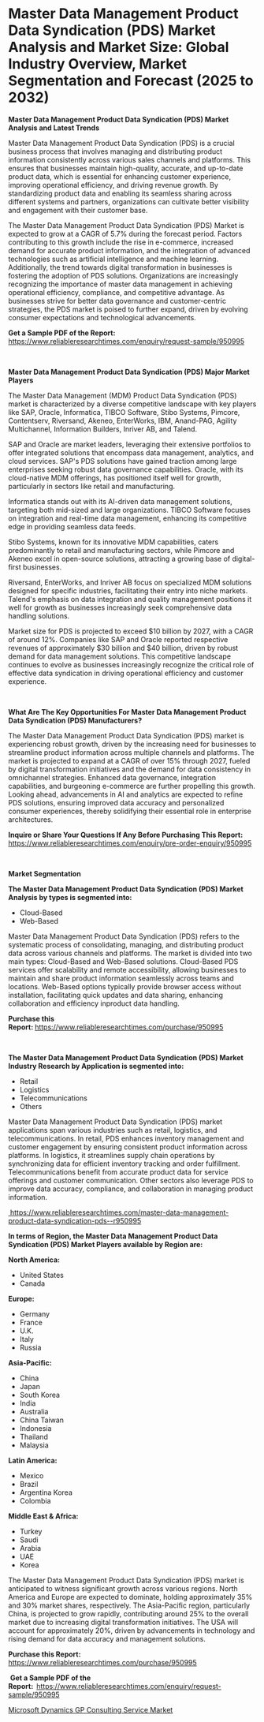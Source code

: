 <p><h1>Master Data Management Product Data Syndication (PDS) Market Analysis and Market Size: Global Industry Overview, Market Segmentation and Forecast (2025 to 2032)</h1></p><p><strong>Master Data Management Product Data Syndication (PDS) Market Analysis and Latest Trends</strong></p>
<p><p>Master Data Management Product Data Syndication (PDS) is a crucial business process that involves managing and distributing product information consistently across various sales channels and platforms. This ensures that businesses maintain high-quality, accurate, and up-to-date product data, which is essential for enhancing customer experience, improving operational efficiency, and driving revenue growth. By standardizing product data and enabling its seamless sharing across different systems and partners, organizations can cultivate better visibility and engagement with their customer base.</p><p>The Master Data Management Product Data Syndication (PDS) Market is expected to grow at a CAGR of 5.7% during the forecast period. Factors contributing to this growth include the rise in e-commerce, increased demand for accurate product information, and the integration of advanced technologies such as artificial intelligence and machine learning. Additionally, the trend towards digital transformation in businesses is fostering the adoption of PDS solutions. Organizations are increasingly recognizing the importance of master data management in achieving operational efficiency, compliance, and competitive advantage. As businesses strive for better data governance and customer-centric strategies, the PDS market is poised to further expand, driven by evolving consumer expectations and technological advancements.</p></p>
<p><strong>Get a Sample PDF of the Report:&nbsp;</strong> <a href="https://www.reliableresearchtimes.com/enquiry/request-sample/950995?utm_campaign=2267&utm_medium=2&utm_source=Github&utm_content=ia&utm_term=11032025&utm_id=master-data-management-product-data-syndication-pds">https://www.reliableresearchtimes.com/enquiry/request-sample/950995</a></p>
<p>&nbsp;</p>
<p><strong>Master Data Management Product Data Syndication (PDS) Major Market Players</strong></p>
<p><p>The Master Data Management (MDM) Product Data Syndication (PDS) market is characterized by a diverse competitive landscape with key players like SAP, Oracle, Informatica, TIBCO Software, Stibo Systems, Pimcore, Contentserv, Riversand, Akeneo, EnterWorks, IBM, Anand-PAG, Agility Multichannel, Information Builders, Inriver AB, and Talend. </p><p>SAP and Oracle are market leaders, leveraging their extensive portfolios to offer integrated solutions that encompass data management, analytics, and cloud services. SAP's PDS solutions have gained traction among large enterprises seeking robust data governance capabilities. Oracle, with its cloud-native MDM offerings, has positioned itself well for growth, particularly in sectors like retail and manufacturing.</p><p>Informatica stands out with its AI-driven data management solutions, targeting both mid-sized and large organizations. TIBCO Software focuses on integration and real-time data management, enhancing its competitive edge in providing seamless data feeds. </p><p>Stibo Systems, known for its innovative MDM capabilities, caters predominantly to retail and manufacturing sectors, while Pimcore and Akeneo excel in open-source solutions, attracting a growing base of digital-first businesses.</p><p>Riversand, EnterWorks, and Inriver AB focus on specialized MDM solutions designed for specific industries, facilitating their entry into niche markets. Talend's emphasis on data integration and quality management positions it well for growth as businesses increasingly seek comprehensive data handling solutions.</p><p>Market size for PDS is projected to exceed $10 billion by 2027, with a CAGR of around 12%. Companies like SAP and Oracle reported respective revenues of approximately $30 billion and $40 billion, driven by robust demand for data management solutions. This competitive landscape continues to evolve as businesses increasingly recognize the critical role of effective data syndication in driving operational efficiency and customer experience.</p></p>
<p>&nbsp;</p>
<p><strong>What Are The Key Opportunities For Master Data Management Product Data Syndication (PDS) Manufacturers?</strong></p>
<p><p>The Master Data Management Product Data Syndication (PDS) market is experiencing robust growth, driven by the increasing need for businesses to streamline product information across multiple channels and platforms. The market is projected to expand at a CAGR of over 15% through 2027, fueled by digital transformation initiatives and the demand for data consistency in omnichannel strategies. Enhanced data governance, integration capabilities, and burgeoning e-commerce are further propelling this growth. Looking ahead, advancements in AI and analytics are expected to refine PDS solutions, ensuring improved data accuracy and personalized consumer experiences, thereby solidifying their essential role in enterprise architectures.</p></p>
<p><strong>Inquire or Share Your Questions If Any Before Purchasing This Report:</strong> <a href="https://www.reliableresearchtimes.com/enquiry/pre-order-enquiry/950995?utm_campaign=2267&utm_medium=2&utm_source=Github&utm_content=ia&utm_term=11032025&utm_id=master-data-management-product-data-syndication-pds">https://www.reliableresearchtimes.com/enquiry/pre-order-enquiry/950995</a></p>
<p>&nbsp;</p>
<p><strong>Market Segmentation</strong></p>
<p><strong>The Master Data Management Product Data Syndication (PDS) Market Analysis by types is segmented into:</strong></p>
<p><ul><li>Cloud-Based</li><li>Web-Based</li></ul></p>
<p><p>Master Data Management Product Data Syndication (PDS) refers to the systematic process of consolidating, managing, and distributing product data across various channels and platforms. The market is divided into two main types: Cloud-Based and Web-Based solutions. Cloud-Based PDS services offer scalability and remote accessibility, allowing businesses to maintain and share product information seamlessly across teams and locations. Web-Based options typically provide browser access without installation, facilitating quick updates and data sharing, enhancing collaboration and efficiency inproduct data handling.</p></p>
<p><strong>Purchase this Report:&nbsp;</strong><a href="https://www.reliableresearchtimes.com/purchase/950995?utm_campaign=2267&utm_medium=2&utm_source=Github&utm_content=ia&utm_term=11032025&utm_id=master-data-management-product-data-syndication-pds">https://www.reliableresearchtimes.com/purchase/950995</a></p>
<p>&nbsp;</p>
<p><strong>The Master Data Management Product Data Syndication (PDS) Market Industry Research by Application is segmented into:</strong></p>
<p><ul><li>Retail</li><li>Logistics</li><li>Telecommunications</li><li>Others</li></ul></p>
<p><p>Master Data Management Product Data Syndication (PDS) market applications span various industries such as retail, logistics, and telecommunications. In retail, PDS enhances inventory management and customer engagement by ensuring consistent product information across platforms. In logistics, it streamlines supply chain operations by synchronizing data for efficient inventory tracking and order fulfillment. Telecommunications benefit from accurate product data for service offerings and customer communication. Other sectors also leverage PDS to improve data accuracy, compliance, and collaboration in managing product information.</p></p>
<p><a href="https://www.reliableresearchtimes.com/master-data-management-product-data-syndication-pds--r950995?utm_campaign=2267&utm_medium=2&utm_source=Github&utm_content=ia&utm_term=11032025&utm_id=master-data-management-product-data-syndication-pds">&nbsp;https://www.reliableresearchtimes.com/master-data-management-product-data-syndication-pds--r950995</a></p>
<p><strong>In terms of Region, the Master Data Management Product Data Syndication (PDS) Market Players available by Region are:</strong></p>
<p>
    <p> <strong> North America: </strong>
        <ul>
            <li>United States</li>
            <li>Canada</li>
        </ul>
        </p> 
    <p> <strong> Europe: </strong>
        <ul>
            <li>Germany</li>
            <li>France</li>
            <li>U.K.</li>
            <li>Italy</li>
            <li>Russia</li>
        </ul>
        </p> 
    <p> <strong> Asia-Pacific: </strong>
        <ul>
            <li>China</li>
            <li>Japan</li>
            <li>South Korea</li>
            <li>India</li>
            <li>Australia</li>
            <li>China Taiwan</li>
            <li>Indonesia</li>
            <li>Thailand</li>
            <li>Malaysia</li>
        </ul>
        </p> 
    <p> <strong> Latin America: </strong>
        <ul>
            <li>Mexico</li>
            <li>Brazil</li>
            <li>Argentina Korea</li>
            <li>Colombia</li>
        </ul>
        </p> 
    <p> <strong> Middle East & Africa: </strong>
        <ul>
            <li>Turkey</li>
            <li>Saudi</li>
            <li>Arabia</li>
            <li>UAE</li>
            <li>Korea</li>
        </ul>
    </p>
    </p>
<p><p>The Master Data Management Product Data Syndication (PDS) market is anticipated to witness significant growth across various regions. North America and Europe are expected to dominate, holding approximately 35% and 30% market shares, respectively. The Asia-Pacific region, particularly China, is projected to grow rapidly, contributing around 25% to the overall market due to increasing digital transformation initiatives. The USA will account for approximately 20%, driven by advancements in technology and rising demand for data accuracy and management solutions.</p></p>
<p><strong>Purchase this Report: </strong><a href="https://www.reliableresearchtimes.com/purchase/950995?utm_campaign=2267&utm_medium=2&utm_source=Github&utm_content=ia&utm_term=11032025&utm_id=master-data-management-product-data-syndication-pds">https://www.reliableresearchtimes.com/purchase/950995</a></p>
<p>&nbsp;<strong>Get a Sample PDF of the Report:&nbsp;&nbsp;</strong><a href="https://www.reliableresearchtimes.com/enquiry/request-sample/950995?utm_campaign=2267&utm_medium=2&utm_source=Github&utm_content=ia&utm_term=11032025&utm_id=master-data-management-product-data-syndication-pds">https://www.reliableresearchtimes.com/enquiry/request-sample/950995</a></p>
<p><strong></strong></p>
<p><p><a href="https://github.com/saguegrody74/Market-Research-Report-List-1/blob/main/microsoft-dynamics-gp-consulting-service-market.md?utm_campaign=2267&utm_medium=2&utm_source=Github&utm_content=ia&utm_term=11032025&utm_id=master-data-management-product-data-syndication-pds">Microsoft Dynamics GP Consulting Service Market</a></p></p>